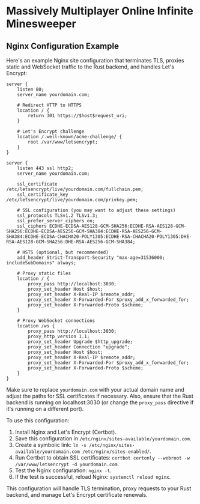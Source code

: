 # Massively Multiplayer Online Infinite Minesweeper

## Nginx Configuration Example

Here's an example Nginx site configuration that terminates TLS, proxies static and WebSocket traffic to the Rust backend, and handles Let's Encrypt:

```nginx
server {
    listen 80;
    server_name yourdomain.com;
    
    # Redirect HTTP to HTTPS
    location / {
        return 301 https://$host$request_uri;
    }
    
    # Let's Encrypt challenge
    location /.well-known/acme-challenge/ {
        root /var/www/letsencrypt;
    }
}

server {
    listen 443 ssl http2;
    server_name yourdomain.com;

    ssl_certificate /etc/letsencrypt/live/yourdomain.com/fullchain.pem;
    ssl_certificate_key /etc/letsencrypt/live/yourdomain.com/privkey.pem;

    # SSL configuration (you may want to adjust these settings)
    ssl_protocols TLSv1.2 TLSv1.3;
    ssl_prefer_server_ciphers on;
    ssl_ciphers ECDHE-ECDSA-AES128-GCM-SHA256:ECDHE-RSA-AES128-GCM-SHA256:ECDHE-ECDSA-AES256-GCM-SHA384:ECDHE-RSA-AES256-GCM-SHA384:ECDHE-ECDSA-CHACHA20-POLY1305:ECDHE-RSA-CHACHA20-POLY1305:DHE-RSA-AES128-GCM-SHA256:DHE-RSA-AES256-GCM-SHA384;

    # HSTS (optional, but recommended)
    add_header Strict-Transport-Security "max-age=31536000; includeSubDomains" always;

    # Proxy static files
    location / {
        proxy_pass http://localhost:3030;
        proxy_set_header Host $host;
        proxy_set_header X-Real-IP $remote_addr;
        proxy_set_header X-Forwarded-For $proxy_add_x_forwarded_for;
        proxy_set_header X-Forwarded-Proto $scheme;
    }

    # Proxy WebSocket connections
    location /ws {
        proxy_pass http://localhost:3030;
        proxy_http_version 1.1;
        proxy_set_header Upgrade $http_upgrade;
        proxy_set_header Connection "upgrade";
        proxy_set_header Host $host;
        proxy_set_header X-Real-IP $remote_addr;
        proxy_set_header X-Forwarded-For $proxy_add_x_forwarded_for;
        proxy_set_header X-Forwarded-Proto $scheme;
    }
}
```

Make sure to replace `yourdomain.com` with your actual domain name and adjust the paths for SSL certificates if necessary. Also, ensure that the Rust backend is running on localhost:3030 (or change the `proxy_pass` directive if it's running on a different port).

To use this configuration:

1. Install Nginx and Let's Encrypt (Certbot).
2. Save this configuration in `/etc/nginx/sites-available/yourdomain.com`.
3. Create a symbolic link: `ln -s /etc/nginx/sites-available/yourdomain.com /etc/nginx/sites-enabled/`.
4. Run Certbot to obtain SSL certificates: `certbot certonly --webroot -w /var/www/letsencrypt -d yourdomain.com`.
5. Test the Nginx configuration: `nginx -t`.
6. If the test is successful, reload Nginx: `systemctl reload nginx`.

This configuration will handle TLS termination, proxy requests to your Rust backend, and manage Let's Encrypt certificate renewals.
